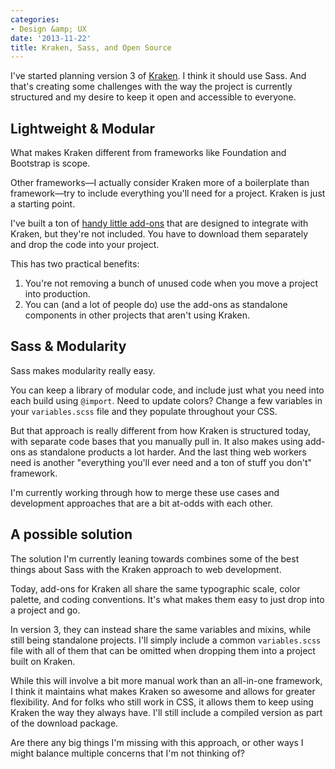 ```yaml
---
categories:
- Design &amp; UX
date: '2013-11-22'
title: Kraken, Sass, and Open Source
---
```


I've started planning version 3 of <a href="http://cferdinandi.github.io/kraken/">Kraken</a>. I think it should use Sass. And that's creating some challenges with the way the project is currently structured and my desire to keep it open and accessible to everyone.

<!--more-->

<h2>Lightweight &amp; Modular</h2>

What makes Kraken different from frameworks like Foundation and Bootstrap is scope.

Other frameworks&mdash;I actually consider Kraken more of a boilerplate than framework&mdash;try to include everything you'll need for a project. Kraken is just a starting point.

I've built a ton of <a href="http://cferdinandi.github.io/kraken/addons.html">handy little add-ons</a> that are designed to integrate with Kraken, but they're not included. You have to download them separately and drop the code into your project.

This has two practical benefits:

<ol>
<li>You're not removing a bunch of unused code when you move a project into production.</li>
<li>You can (and a lot of people do) use the add-ons as standalone components in other projects that aren't using Kraken.</li>
</ol>

<h2>Sass &amp; Modularity</h2>

Sass makes modularity really easy.

You can keep a library of modular code, and include just what you need into each build using <code>@import</code>. Need to update colors? Change a few variables in your <code>variables.scss</code> file and they populate throughout your CSS.

But that approach is really different from how Kraken is structured today, with separate code bases that you manually pull in. It also makes using add-ons as standalone products a lot harder. And the last thing web workers need is another "everything you'll ever need and a ton of stuff you don't" framework.

I'm currently working through how to merge these use cases and development approaches that are a bit at-odds with each other.

<h2>A possible solution</h2>

The solution I'm currently leaning towards combines some of the best things about Sass with the Kraken approach to web development.

Today, add-ons for Kraken all share the same typographic scale, color palette, and coding conventions. It's what makes them easy to just drop into a project and go.

In version 3, they can instead share the same variables and mixins, while still being standalone projects. I'll simply include a common <code>variables.scss</code> file with all of them that can be omitted when dropping them into a project built on Kraken.

While this will involve a bit more manual work than an all-in-one framework, I think it maintains what makes Kraken so awesome and allows for greater flexibility. And for folks who still work in CSS, it allows them to keep using Kraken the way they always have. I'll still include a compiled version as part of the download package.

Are there any big things I'm missing with this approach, or other ways I might balance multiple concerns that I'm not thinking of?